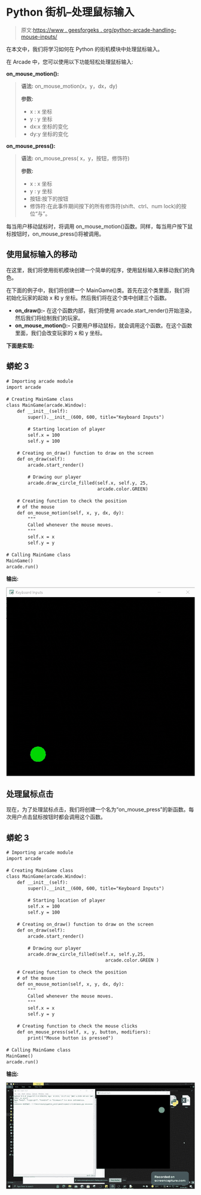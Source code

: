 # Python 街机–处理鼠标输入

> 原文:[https://www . geesforgeks . org/python-arcade-handling-mouse-inputs/](https://www.geeksforgeeks.org/python-arcade-handling-mouse-inputs/)

在本文中，我们将学习如何在 Python 的街机模块中处理鼠标输入。

在 Arcade 中，您可以使用以下功能轻松处理鼠标输入:

**on_mouse_motion():**

> **语法:** on_mouse_motion(x，y，dx，dy)
> 
> **参数:**
> 
> *   x : x 坐标
> *   y : y 坐标
> *   dx:x 坐标的变化
> *   dy:y 坐标的变化

**on_mouse_press():**

> **语法:** on_mouse_press( x，y，按钮，修饰符)
> 
> **参数:**
> 
> *   x : x 坐标
> *   y : y 坐标
> *   按钮:按下的按钮
> *   修饰符:在此事件期间按下的所有修饰符(shift、ctrl、num lock)的按位“与”。

每当用户移动鼠标时，将调用 on_mouse_motion()函数。同样，每当用户按下鼠标按钮时，on_mouse_press()将被调用。

## 使用鼠标输入的移动

在这里，我们将使用街机模块创建一个简单的程序，使用鼠标输入来移动我们的角色。

在下面的例子中，我们将创建一个 MainGame()类。首先在这个类里面，我们将初始化玩家的起始 x 和 y 坐标。然后我们将在这个类中创建三个函数。

*   **on_draw():-** 在这个函数内部，我们将使用 arcade.start_render()开始渲染，然后我们将绘制我们的玩家。
*   **on_mouse_motion():-** 只要用户移动鼠标，就会调用这个函数。在这个函数里面，我们会改变玩家的 x 和 y 坐标。

**下面是实现:**

## 蟒蛇 3

```
# Importing arcade module
import arcade

# Creating MainGame class
class MainGame(arcade.Window):
    def __init__(self):
        super().__init__(600, 600, title="Keyboard Inputs")

        # Starting location of player
        self.x = 100
        self.y = 100

    # Creating on_draw() function to draw on the screen
    def on_draw(self):
        arcade.start_render()

        # Drawing our player
        arcade.draw_circle_filled(self.x, self.y, 25,
                                  arcade.color.GREEN)

    # Creating function to check the position
    # of the mouse
    def on_mouse_motion(self, x, y, dx, dy):
        """
        Called whenever the mouse moves.
        """
        self.x = x
        self.y = y

# Calling MainGame class
MainGame()
arcade.run()
```

**输出:**

![](img/b1b32fd05dcbc5dc66b6ae3989345f63.png)

## 处理鼠标点击

现在，为了处理鼠标点击，我们将创建一个名为“on_mouse_press”的新函数。每次用户点击鼠标按钮时都会调用这个函数。

## 蟒蛇 3

```
# Importing arcade module
import arcade

# Creating MainGame class       
class MainGame(arcade.Window):
    def __init__(self):
        super().__init__(600, 600, title="Keyboard Inputs")

        # Starting location of player
        self.x = 100
        self.y = 100

    # Creating on_draw() function to draw on the screen
    def on_draw(self):
        arcade.start_render()

        # Drawing our player
        arcade.draw_circle_filled(self.x, self.y,25,
                                     arcade.color.GREEN )

    # Creating function to check the position
    # of the mouse
    def on_mouse_motion(self, x, y, dx, dy):
        """
        Called whenever the mouse moves.
        """
        self.x = x
        self.y = y

    # Creating function to check the mouse clicks
    def on_mouse_press(self, x, y, button, modifiers):
        print("Mouse button is pressed")

# Calling MainGame class       
MainGame()
arcade.run()
```

**输出:**

![](img/add4c70d4d011c3d325918bc77824088.png)